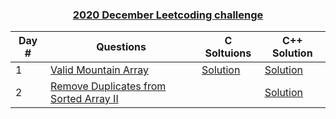 <a href="https://leetcode.com/discuss/general-discussion/595334/May-LeetCoding-Challenge"><h3 align= "center"><b>2020 December Leetcoding challenge</b></h3></a> 

|Day #  | Questions | C Soltuions|C++ Solution|
|-------|-----------| ----------------- |-----------------|
|1|[Valid Mountain Array](https://leetcode.com/problems/valid-mountain-array/)|[Solution](Code.c)|[Solution](validMountainArray.cpp)|
|2|[Remove Duplicates from Sorted Array II](https://leetcode.com/problems/remove-duplicates-from-sorted-array-ii/)||[Solution](removeduplicate2.cpp)|
